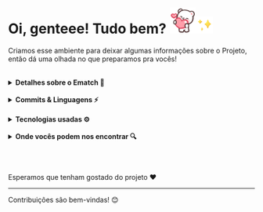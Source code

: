 # Oi, genteee! Tudo bem? <img height="53em" src="https://github.com/Ematch-TCE/Ematch-TCE/blob/main/Gifs/aaaaa.png"><img height="35em" src="https://github.com/Ematch-TCE/Ematch-TCE/blob/main/Gifs/392002950-SPARKLES-EMOJI-400px-unscreen.gif">

Criamos esse ambiente para deixar algumas informações sobre o Projeto, então dá uma olhada no que preparamos pra vocês!
 
 <br>

  <details>
  <summary><b> Detalhes sobre o Ematch 🌺 </b></summary>
 
 <br>
 
 Desenvolvemos o projeto durante o ano de 2021 sob a orientação do professor **[Clóves Rocha](https://github.com/clovesrocha)**, e estamos muito felizes com o progresso que tivemos até então. 
 
 O <b> Ematch </b> é um website de fácil acessibilidade para smartphones e computadores com o objetivo de relacionar <b>empresas</b> e <b>candidatos</b> de maneira mais prática. Como incentivo à criação desse site, levamos em consideração:
 
 
```md
 •  O índice elevado de desempregados no Brasil

 •  As consequências sociais e econômicas que emergem desse caso

 •  As dificuldades de moradores que estão em lugares de difícil acesso para distribuir currículo
```
> **Importante:** Levantamos esses dados a partir do nosso formulário e de pesquisas voltadas ao tema
 
   </details>

<br>

 <details>

 <summary><b> Commits & Linguagens ⚡ </b></summary>
 
 <br>

 <div align="left">
  <a href="https://github.com/Ematch-TCE">
  <img height="180em" src="https://github-readme-stats.vercel.app/api?username=ematch-tce&show_icons=true&theme=dracula&include_all_commits=true&count_private=true"/>
  <img height="150em" src="https://github-readme-stats.vercel.app/api/top-langs/?username=ematch-tce&layout=compact&langscount=7&theme=dracula"/>
   </a>
 </div>
 
  </details>
  
   <br>
  
  <details>
  
  <summary><b> Tecnologias usadas ⚙ </b></summary>
  
   <br>

  <img alt="JS" height="30" width="40" src="https://raw.githubusercontent.com/devicons/devicon/master/icons/javascript/javascript-plain.svg">
  <img alt="HTML" height="30" width="40" src="https://raw.githubusercontent.com/devicons/devicon/master/icons/html5/html5-original.svg">
  <img alt="CSS" height="30" width="40" src="https://raw.githubusercontent.com/devicons/devicon/master/icons/css3/css3-original.svg">
 
 </details>
 
 <br>
 
 <details>
 <summary><b> Onde vocês podem nos encontrar 🔍 </b></summary>
 
  
  <br>
  
  <a href ="mailto:tecods8@gmail.com" target="_blank">
   <img src="https://img.shields.io/badge/Gmail-fc4c4e?style=for-the-badge&logo=gmail&logoColor=white">
  </a>
  <a href="https://www.instagram.com/_ematch_/" target="_blank">
   <img src="https://img.shields.io/badge/Instagram-E4405F?style=for-the-badge&logo=instagram&logoColor=white">
  </a>
  <a href="https://ematch.netlify.app/" target="_blank">
   <img src="https://img.shields.io/badge/Netlify-00C7B7?style=for-the-badge&logo=netlify&logoColor=white">
  </a>
 
 </details>

 
 ##
 
 <br>
 
 Esperamos que tenham gostado do projeto ❤
 
 ---
 
 Contribuições são bem-vindas! 😊
 
 
 <br>
  
